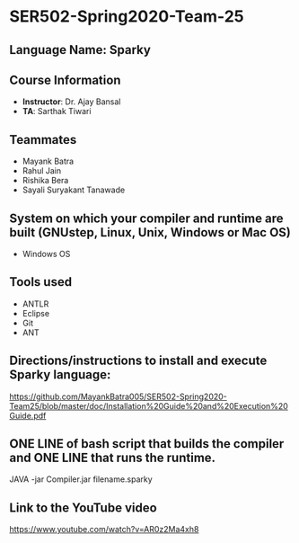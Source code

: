 # SER502-Spring2020-Team-25

## Language Name: Sparky

## Course Information
- **Instructor**: Dr. Ajay Bansal
- **TA**: Sarthak Tiwari

## Teammates
- Mayank Batra
- Rahul Jain
- Rishika Bera
- Sayali Suryakant Tanawade

## System on which your compiler and runtime are built (GNUstep, Linux, Unix, Windows or Mac OS)
- Windows OS

## Tools used
- ANTLR
- Eclipse
- Git
- ANT

## Directions/instructions to install and execute Sparky language: 
https://github.com/MayankBatra005/SER502-Spring2020-Team25/blob/master/doc/Installation%20Guide%20and%20Execution%20Guide.pdf

## ONE LINE of bash script that builds the compiler and ONE LINE that runs the runtime.
JAVA -jar Compiler.jar filename.sparky
## Link to the YouTube video
https://www.youtube.com/watch?v=AR0z2Ma4xh8
